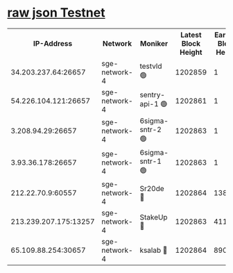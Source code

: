 
[raw json Testnet](https://rpc-check.sget.stavr.tech/sget/rpc-sget-result.json)
=


<table><tr><th>IP-Address</th><th>Network</th><th>Moniker</th><th>Latest Block Height</th><th>Earliest Block Height</th><th>Catching Up</th><th>Tx Index</th><th>Voting Power</th><th>Scan Time</th></tr><tr><td>34.203.237.64:26657</td><td>sge-network-4</td><td>testvld 🟢</td><td>1202859</td><td>1</td><td>False</td><td>on</td><td>0</td><td>2024-01-21T10:47:50.551155310UTC</td></tr><tr><td>54.226.104.121:26657</td><td>sge-network-4</td><td>sentry-api-1 🟢</td><td>1202861</td><td>1</td><td>False</td><td>on</td><td>0</td><td>2024-01-21T10:48:05.621241129UTC</td></tr><tr><td>3.208.94.29:26657</td><td>sge-network-4</td><td>6sigma-sntr-2 🟢</td><td>1202863</td><td>1</td><td>False</td><td>on</td><td>0</td><td>2024-01-21T10:48:15.596484060UTC</td></tr><tr><td>3.93.36.178:26657</td><td>sge-network-4</td><td>6sigma-sntr-1 🟢</td><td>1202863</td><td>1</td><td>False</td><td>on</td><td>0</td><td>2024-01-21T10:48:18.321267474UTC</td></tr><tr><td>212.22.70.9:60557</td><td>sge-network-4</td><td>Sr20de 🔴</td><td>1202864</td><td>138001</td><td>False</td><td>on</td><td>104</td><td>2024-01-21T10:48:21.244806793UTC</td></tr><tr><td>213.239.207.175:13257</td><td>sge-network-4</td><td>StakeUp 🔴</td><td>1202863</td><td>411001</td><td>False</td><td>off</td><td>100</td><td>2024-01-21T10:48:14.660291355UTC</td></tr><tr><td>65.109.88.254:30657</td><td>sge-network-4</td><td>ksalab 🔴</td><td>1202864</td><td>890001</td><td>False</td><td>off</td><td>1148</td><td>2024-01-21T10:48:18.708238218UTC</td></tr></table>
